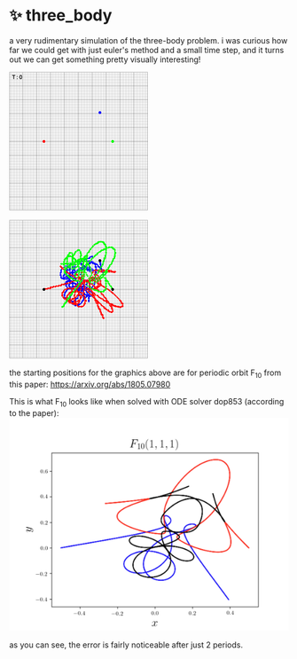 # ✨ three_body

a very rudimentary simulation of the three-body problem. i was curious how far we could get with just euler's method and a small time step, and it turns out we can get something pretty visually interesting!

![three body problem gif](three_body.gif)

![three body problem image](three_body.png)

the starting positions for the graphics above are for periodic orbit F<sub>10</sub> from this paper: https://arxiv.org/abs/1805.07980

This is what F<sub>10</sub> looks like when solved with ODE solver dop853 (according to the paper):
![f10 from paper](paper_f10.png)

as you can see, the error is fairly noticeable after just 2 periods.
